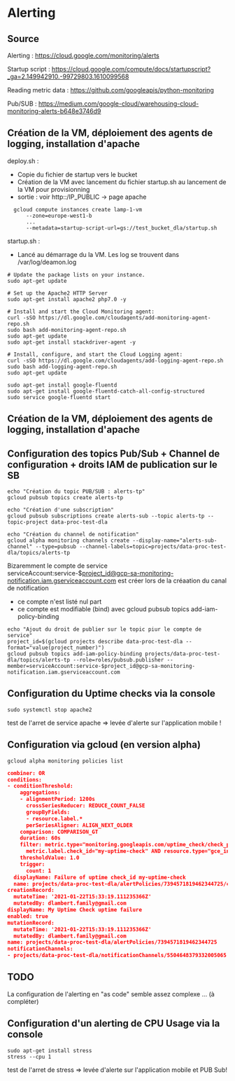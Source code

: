 # Alerting
## Source
Alerting : https://cloud.google.com/monitoring/alerts

Startup script : https://cloud.google.com/compute/docs/startupscript?_ga=2.149942910.-99729803.1610099568

Reading metric data : https://github.com/googleapis/python-monitoring

Pub/SUB : https://medium.com/google-cloud/warehousing-cloud-monitoring-alerts-b648e3746d9

## Création de la VM, déploiement des agents de logging, installation d'apache
deploy.sh :
* Copie du fichier de startup vers le bucket
* Création de la VM avec lancement du fichier startup.sh au lancement de la VM pour provisionning
* sortie : voir http::/IP_PUBLIC -> page apache
```Shell
  gcloud compute instances create lamp-1-vm 
      --zone=europe-west1-b 
      ...
      --metadata=startup-script-url=gs://test_bucket_dla/startup.sh  
```
startup.sh :
* Lancé au démarrage du la VM. Les log se trouvent dans /var/log/deamon.log

```Shell
# Update the package lists on your instance.
sudo apt-get update

# Set up the Apache2 HTTP Server
sudo apt-get install apache2 php7.0 -y

# Install and start the Cloud Monitoring agent:
curl -sSO https://dl.google.com/cloudagents/add-monitoring-agent-repo.sh
sudo bash add-monitoring-agent-repo.sh
sudo apt-get update
sudo apt-get install stackdriver-agent -y

# Install, configure, and start the Cloud Logging agent:
curl -sSO https://dl.google.com/cloudagents/add-logging-agent-repo.sh
sudo bash add-logging-agent-repo.sh
sudo apt-get update

sudo apt-get install google-fluentd
sudo apt-get install google-fluentd-catch-all-config-structured
sudo service google-fluentd start

```

## Création de la VM, déploiement des agents de logging, installation d'apache

## Configuration des topics Pub/Sub + Channel de configuration + droits IAM de publication sur le SB 



```Shell
echo "Création du topic PUB/SUB : alerts-tp"
gcloud pubsub topics create alerts-tp

echo "Création d'une subscription"
gcloud pubsub subscriptions create alerts-sub --topic alerts-tp --topic-project data-proc-test-dla

echo "Création du channel de notification"
gcloud alpha monitoring channels create --display-name="alerts-sub-channel" --type=pubsub --channel-labels=topic=projects/data-proc-test-dla/topics/alerts-tp
```

Bizaremment le compte de service serviceAccount:service-$project_id@gcp-sa-monitoring-notification.iam.gserviceaccount.com est créer lors de la créaation du canal de notification
- ce compte n'est listé nul part
- ce compte est modifiable (bind) avec gcloud pubsub topics add-iam-policy-binding
```Shell
echo "Ajout du droit de publier sur le topic piur le compte de service"
project_id=$(gcloud projects describe data-proc-test-dla --format="value(project_number)")
gcloud pubsub topics add-iam-policy-binding projects/data-proc-test-dla/topics/alerts-tp --role=roles/pubsub.publisher --member=serviceAccount:service-$project_id@gcp-sa-monitoring-notification.iam.gserviceaccount.com
```


## Configuration du Uptime checks via la console
```Shell
sudo systemctl stop apache2
```
test de l'arret de service apache => levée d'alerte sur l'application mobile !

## Configuration via gcloud (en version alpha)

```Shell
gcloud alpha monitoring policies list
```

```json
combiner: OR
conditions:
- conditionThreshold:
    aggregations:
    - alignmentPeriod: 1200s
      crossSeriesReducer: REDUCE_COUNT_FALSE
      groupByFields:
      - resource.label.*
      perSeriesAligner: ALIGN_NEXT_OLDER
    comparison: COMPARISON_GT
    duration: 60s
    filter: metric.type="monitoring.googleapis.com/uptime_check/check_passed" AND
      metric.label.check_id="my-uptime-check" AND resource.type="gce_instance"
    thresholdValue: 1.0
    trigger:
      count: 1
  displayName: Failure of uptime check_id my-uptime-check
  name: projects/data-proc-test-dla/alertPolicies/7394571819462344725/conditions/7394571819462345344
creationRecord:
  mutateTime: '2021-01-22T15:33:19.111235366Z'
  mutatedBy: dlambert.family@gmail.com
displayName: My Uptime Check uptime failure
enabled: true
mutationRecord:
  mutateTime: '2021-01-22T15:33:19.111235366Z'
  mutatedBy: dlambert.family@gmail.com
name: projects/data-proc-test-dla/alertPolicies/7394571819462344725
notificationChannels:
- projects/data-proc-test-dla/notificationChannels/5504648379332005065
```

## TODO
La configuration de l'alerting en "as code" semble assez complexe ... (à compléter)

## Configuration d'un alerting de CPU Usage via la console
```Shell
sudo apt-get install stress
stress --cpu 1
```
test de l'arret de stress => levée d'alerte sur l'application mobile et PUB Sub!



